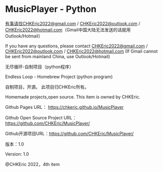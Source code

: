 # MusicPlayer - Python

有事请找CHKEric2022@gmail.com / CHKEric2022@outlook.com / CHKEric2022@hotmail.com（Gmail中国大陆无法发送的话就用Outlook/Hotmail）

If you have any questions, please contact CHKEric2022@gmail.com / CHKEric2022@outlook.com / CHKEric2022@hotmail.com (If Gmail cannot be sent from mainland China, use Outlook/Hotmail)

无尽循环-自制项目（python程序）   

Endless Loop - Homebrew Project (python program)

自制项目，开源。 此项目归CHKEric所有。

Homemade projects,open source. This item is owned by CHKEric.    

Github Pages URL： https://chkeric.github.io/MusicPlayer

Github Open Source Project URL： https://github.com/CHKEric/MusicPlayer/

Github开源项目URL：https://github.com/CHKEric/MusicPlayer/

版本：1.0

Version: 1.0

@CHKEric 2022，4th item
